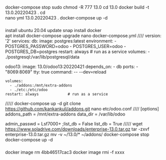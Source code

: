 docker-compose stop
sudo chmod -R 777 13.0
cd 13.0
docker build -t 13.0.20220423 .
cd\
nano yml
13.0.20220423 .
docker-compose up -d

###
install ubuntu 20.04
update
snap install docker         
apt install docker-compose
upgrade
nano docker-compose.yml
//// 
version: '2'
services:
  db:
    image: postgres:latest
    environment:
      - POSTGRES_PASSWORD=odoo
      - POSTGRES_USER=odoo
      - POSTGRES_DB=postgres
    restart: always             # run as a service
    volumes:
        - ./postgresql:/var/lib/postgresql/data

  odoo13:
    image: 13.0/odoo13:20220421
    depends_on:
      - db
    ports:
      - "8069:8069"
    tty: true
    command: -- --dev=reload

    volumes:
      - ./addons:/mnt/extra-addons
      - ./etc:/etc/odoo
    restart: always             # run as a service 
/////
docker-compose up -d
git clone https://github.com/kankankuli/addons.git
nano etc/odoo.conf
////
[options]
addons_path = /mnt/extra-addons
data_dir = /var/lib/odoo

admin_passwd = Lsf7000+
;list_db = False
list_db = True
/////
wget https://www.soladrive.com/downloads/enterprise-13.0.tar.gz
tar -zxvf enterprise-13.0.tar.gz
mv -v ~/13.0/* ~/addons/
docker-compose stop
docker-compose up -d


###
docker image rm 4bb46517cac3
docker image rmi -f xxxx
